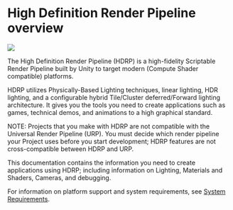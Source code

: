 # High Definition Render Pipeline overview

![](Images/Index1Main.png)

The High Definition Render Pipeline (HDRP) is a high-fidelity Scriptable Render Pipeline built by Unity to target modern (Compute Shader compatible) platforms.

HDRP utilizes Physically-Based Lighting techniques, linear lighting, HDR lighting, and a configurable hybrid Tile/Cluster deferred/Forward lighting architecture. It gives you the tools you need to create applications such as games, technical demos, and animations to a high graphical standard. 

NOTE: Projects that you make with HDRP are not compatible with the Universal Render Pipeline (URP). You must decide which render pipeline your Project uses before you start development; HDRP features are not cross-compatible between HDRP and URP. 

This documentation contains the information you need to create applications using HDRP; including information on Lighting, Materials and Shaders, Cameras, and debugging.

For information on platform support and system requirements, see [System Requirements](System-Requirements.md).
